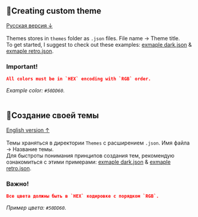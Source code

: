 ## 🎨Creating custom theme
[Русская версия ↓](#создание-своей-темы)
<br/><br/>
Themes stores in `themes` folder as `.json` files. File name → Theme title.
<br/>
To get started, I suggest to check out these examples: [exmaple dark.json](https://github.com/supchyan/yum2-theme-toolkit/blob/main/themes/example%20dark.json) & [exmaple retro.json](https://github.com/supchyan/yum2-theme-toolkit/blob/main/themes/example%20retro.json).

### Important!
```json 
All colors must be in `HEX` encoding with `RGB` order.
```
_Example color: `#50DD60`._
<br/><br/>

## 🎨Создание своей темы
[English version ↑](#creating-custom-theme)
<br/><br/>
Темы храняться в директории `Themes` с расширением `.json`. Имя файла → Название темы.
<br/>
Для быстроты понимания принципов создания тем, рекомендую ознакомиться с этими примерами: [exmaple dark.json](https://github.com/supchyan/yum2-theme-toolkit/blob/main/themes/example%20dark.json) & [exmaple retro.json](https://github.com/supchyan/yum2-theme-toolkit/blob/main/themes/example%20retro.json).

### Важно!
```json 
Все цвета должны быть в `HEX` кодировке с порядком `RGB`.
```
_Пример цвета: `#50DD60`._
<br/><br/>
